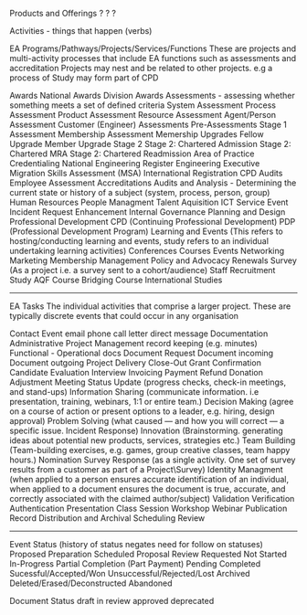 Products and Offerings
?
?
?


Activities - things that happen (verbs)

EA Programs/Pathways/Projects/Services/Functions
These are projects and multi-activity processes that include EA functions such as assessments and accreditation
Projects may nest and be related to other projects. e.g a process of Study may form part of CPD

Awards
    National Awards
    Division Awards
Assessments - assessing whether something meets a set of defined criteria
    System Assessment
    Process Assessment
    Product Assessment
    Resource Assessment
    Agent/Person Assessment
        Customer (Engineer) Assessments
            Pre-Assessments
            Stage 1 Assessment 
            Membership Assessment
            Memership Upgrades
                Fellow Upgrade
                Member Upgrade
            Stage 2
                Stage 2: Chartered Admission
                Stage 2: Chartered MRA
                Stage 2: Chartered Readmission
                Area of Practice Credentialing
            National Engineering Register
            Engineering Executive
            Migration Skills Assessment (MSA)
            International Registration
            CPD Audits
        Employee Assessment
Accreditations
Audits and Analysis - Determining the current state or history of a subject (system, process, person, group)
Human Resources
    People Managment
    Talent Aquisition
ICT Service Event
    Incident
    Request
    Enhancement
Internal Governance
Planning and Design
Professional Development
    CPD (Continuing Professional Development)
    PDP (Professional Development Program)
Learning and Events (This refers to hosting/conducting learning and events, study refers to an individual undertaking learning activities)
    Conferences
    Courses
    Events
    Networking
Marketing
Membership Management
Policy and Advocacy
Renewals
Survey (As a project i.e. a survey sent to a cohort/audience)
Staff Recruitment
Study
    AQF Course
    Bridging Course
    International Studies
_____________________________
EA Tasks
The individual activities that comprise a larger project. These are typically discrete events that could occur in any organisation

Contact Event
    email
    phone call
    letter
    direct message
Documentation
    Administrative
        Project Management
        record keeping (e.g. minutes) 
    Functional - Operational docs
Document Request
    Document incoming
    Document outgoing
Project Delivery
    Close-Out
    Grant
    Confirmation
Candidate Evaluation
Interview
Invoicing
    Payment
    Refund
    Donation
    Adjustment
Meeting
    Status Update (progress checks, check-in meetings, and stand-ups)
    Information Sharing (communicate information. i.e presentation, training, webinars, 1:1 or entire team.)
    Decision Making (agree on a course of action or present options to a leader, e.g. hiring, design approval)
    Problem Solving (what caused — and how you will correct — a specific issue. Incident Response)
    Innovation (Brainstorming. generating ideas about potential new products, services, strategies etc.)
    Team Building (Team-building exercises, e.g. games, group creative classes, team happy hours.)
Nomination
Survey Response (as a single activity. One set of survey results from a customer as part of a Project\Survey)
Identity Managment (when applied to a person ensures accurate identification of an individual, when applied to a document ensures the document is true, accurate, and correctly associated with the claimed author/subject)
    Validation
    Verification
    Authentication
Presentation
    Class
    Session
    Workshop
    Webinar
Publication
Record Distribution and Archival
Scheduling
Review

_______________________________
Event Status (history of status negates need for follow on statuses)
Proposed
    Preparation
    Scheduled
    Proposal Review
    Requested
Not Started
In-Progress
    Partial Completion (Part Payment)
    Pending
Completed
    Sucessful/Accepted/Won
    Unsuccessful/Rejected/Lost
Archived
Deleted/Erased/Deconstructed
Abandoned

Document Status
draft
in review
approved
deprecated
